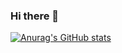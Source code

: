 ### Hi there 👋

[![Anurag's GitHub stats](https://github-readme-stats.vercel.app/api?username=ExecuteMyExecution)](https://github.com/anuraghazra/github-readme-stats)

<!--
**ExecuteMyExecution/ExecuteMyExecution** is a ✨ _special_ ✨ repository because its `README.md` (this file) appears on your GitHub profile.

Here are some ideas to get you started:

- 🔭 I’m currently working on ...
- 🌱 I’m currently learning ...
- 👯 I’m looking to collaborate on ...
- 🤔 I’m looking for help with ...
- 💬 Ask me about ...
- 📫 How to reach me: ...
- 😄 Pronouns: ...
- ⚡ Fun fact: ...

-->
